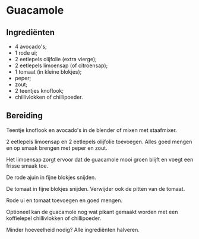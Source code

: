 # Guacamole

## Ingrediënten

* 4 avocado's;
* 1 rode ui;
* 2 eetlepels olijfolie (extra vierge);
* 2 eetlepels limoensap (of citroensap);
* 1 tomaat (in kleine blokjes);
* peper;
* zout;
* 2 teentjes knoflook;
* chillivlokken of chillipoeder.

## Bereiding

Teentje knoflook en avocado's in de blender of mixen met staafmixer.

2 eetlepels limoensap en 2 eetlepels olijfolie toevoegen. Alles goed mengen en op smaak brengen met peper en zout.

Het limoensap zorgt ervoor dat de guacamole mooi groen blijft en voegt een frisse smaak toe.

De rode ajuin in fijne blokjes snijden.

De tomaat in fijne blokjes snijden. Verwijder ook de pitten van de tomaat.

Rode ui en tomaat toevoegen en goed mengen.

Optioneel kan de guacamole nog wat pikant gemaakt worden met een koffielepel chillivlokken of chillipoeder.

Minder hoeveelheid nodig? Alle ingrediënten halveren.